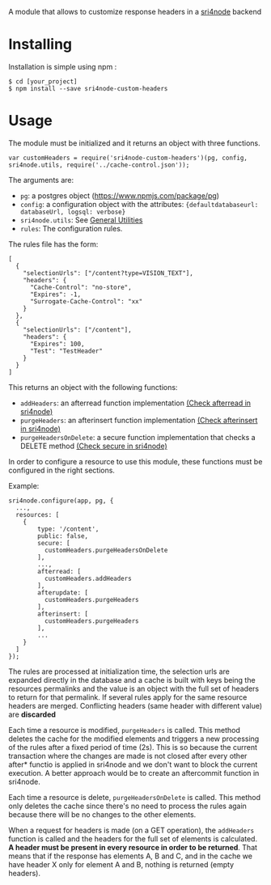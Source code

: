 A module that allows to customize response headers in a [sri4node](https://github.com/dimitrydhondt/sri4node) backend

# Installing

Installation is simple using npm :

    $ cd [your_project]
    $ npm install --save sri4node-custom-headers

# Usage

The module must be initialized and it returns an object with three functions.

```
var customHeaders = require('sri4node-custom-headers')(pg, config, sri4node.utils, require('../cache-control.json'));
```

The arguments are:

- `pg`: a postgres object (https://www.npmjs.com/package/pg)
- `config`: a configuration object with the attributes: ```{defaultdatabaseurl: databaseUrl, logsql: verbose}```
- `sri4node.utils`: See [General Utilities](https://github.com/dimitrydhondt/sri4node#general-utilities)
- `rules`: The configuration rules.

The rules file has the form:
```
[
  {
    "selectionUrls": ["/content?type=VISION_TEXT"],
    "headers": {
      "Cache-Control": "no-store",
      "Expires": -1,
      "Surrogate-Cache-Control": "xx"
    }
  },
  {
    "selectionUrls": ["/content"],
    "headers": {
      "Expires": 100,
      "Test": "TestHeader"
    }
  }
]
```

This returns an object with the following functions:

- `addHeaders`: an afterread function implementation [(Check afterread in sri4node)](https://github.com/dimitrydhondt/sri4node#afterread)
- `purgeHeaders`: an afterinsert function implementation [(Check afterinsert in sri4node)](https://github.com/dimitrydhondt/sri4node#afterupdate--afterinsert)
- `purgeHeadersOnDelete`: a secure function implementation that checks a DELETE method [(Check secure in sri4node)](https://github.com/dimitrydhondt/sri4node#secure)

In order to configure a resource to use this module, these functions must be configured in the right sections.

Example:

```
sri4node.configure(app, pg, {
  ...,
  resources: [
    {
        type: '/content',
        public: false,
        secure: [
          customHeaders.purgeHeadersOnDelete
        ],
        ...,
        afterread: [
          customHeaders.addHeaders
        ],
        afterupdate: [
          customHeaders.purgeHeaders
        ],
        afterinsert: [
          customHeaders.purgeHeaders
        ],
        ...
    }
  ]
});
```

The rules are processed at initialization time, the selection urls are expanded directly in the database and a cache is built with keys being the resources permalinks
and the value is an object with the full set of headers to return for that permalink.
If several rules apply for the same resource headers are merged. Conflicting headers (same header with different value) are **discarded**

Each time a resource is modified, `purgeHeaders` is called. This method deletes the cache for the modified elements and triggers a new processing of the rules after a
fixed period of time (2s). This is so because the current transaction where the changes are made is not closed after every other after* functio is applied in sri4node
and we don't want to block the current execution. A better approach would be to create an aftercommit function in sri4node.

Each time a resource is delete, `purgeHeadersOnDelete` is called. This method only deletes the cache since there's no need to process the rules again because there will
be no changes to the other elements.

When a request for headers is made (on a GET operation), the `addHeaders` function is called and the headers for the full set of elements is calculated. 
**A header must be present in every resource in order to be returned**. That means that if the response has elements A, B and C, and in the cache we have header X 
only for element A and B, nothing is returned (empty headers).